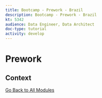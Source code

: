 ```yaml
---
title: Bootcamp - Prework - Brazil
description: Bootcamp - Prework - Brazil
kt: 5342
audience: Data Engineer, Data Architect
doc-type: tutorial
activity: develop
---
```

# Prework

## Context


[Go Back to All Modules](./overview.md)
